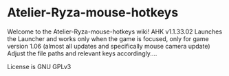 # Atelier-Ryza-mouse-hotkeys
Welcome to the Atelier-Ryza-mouse-hotkeys wiki!
AHK v1.1.33.02
Launches the Launcher and works only when the game is focused, only for game version 1.06 (almost all updates and specifically mouse camera update)
Adjust the file paths and relevant keys accordingly....

License is GNU GPLv3
